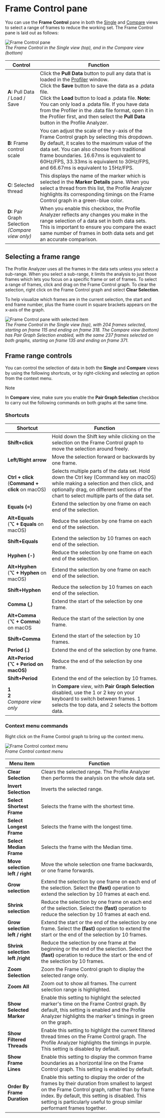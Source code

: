 # Frame Control pane

You can use the **Frame Control** pane in both the [Single](single-view.md) and [Compare](compare-view.md) views  to select a range of frames to reduce the working set. The Frame Control pane is laid out as follows:

![Frame Control pane](images/profile-analyzer-frame-control-pane.png)<br/>*The Frame Control in the Single view (top), and in the Compare view (bottom)*

|**Control**|**Function**|
|---|---|
|**A:** Pull Data / Load / Save| Click the **Pull Data** button to pull any data that is loaded in the [Profiler](https://docs.unity3d.com/Manual/Profiler.html) window.<br/>Click the **Save** button to save the data as a .pdata file.<br/>Click the **Load** button to load a .pdata file. **Note:** You can only load a .pdata file. If you have data from the Profiler in the .data file format, open it in the Profiler first, and then select the **Pull Data** button in the Profile Analyzer.|
|**B:** Frame control scale| You can adjust the scale of the y-axis of the Frame Control graph by selecting this dropdown. By default, it scales to the maximum value of the data set. You can also choose from traditional frame boundaries. 16.67ms is equivalent to 60Hz/FPS, 33.33ms is equivalent to 30Hz/FPS, and  66.67ms is equivalent to 15Hz/FPS.|
|**C:** Selected thread| This displays the name of the marker which is selected in the **Marker Details** pane. When you select a thread from this list, the Profile Analyzer highlights its corresponding timings on the Frame Control graph in a green-blue color.|
|**D:** Pair Graph Selection<br/>*(Compare view only)*| When you enable this checkbox, the Profile Analyzer reflects any changes you make in the range selection of a data set in both data sets. This is important to ensure you compare the exact same number of frames in both data sets and get an accurate comparison. |

## Selecting a frame range

The Profile Analyzer uses all the frames in the data sets unless you select a sub-range. When you select a sub-range, it limits the analysis to just those frames which lets you focus on a specific frame or set of frames. To select a range of frames, click and drag on the Frame Control graph. To clear the selection, right click on the Frame Control graph and select **Clear Selection**.

To help visualize which frames are in the current selection, the start and end frame number, plus the frame count in square brackets appears on the x-axis of the graph.

![Frame Control pane with selected item](images/profile-analyzer-frame-control-selection.png)<br/>*The Frame Control in the Single view (top), with 204 frames selected, starting on frame 115 and ending on frame 318. The  Compare view (bottom) has Pair Graph Selection enabled, with the same 237 frames selected on both graphs, starting on frame 135 and ending on frame 371.*

## Frame range controls

You can control the selection of data in both the **Single** and **Compare** views by using the following shortcuts, or by right-clicking and selecting an option from the context menu.

>[!NOTE]
>In **Compare** view, make sure you enable the **Pair Graph Selection** checkbox to carry out the following commands on both graphs at the same time.

### Shortcuts

|**Shortcut**|**Function**|
|---|---|
|**Shift+click**|Hold down the Shift key while clicking on the selection on the Frame Control graph to move the selection around freely.|
|**Left/Right arrow**|Move the selection forward or backwards by one frame.|
|**Ctrl + click**<br/>(**Command + click** on macOS)| Selects multiple parts of the data set. Hold down the Ctrl key (Command key on macOS) while making a selection and then click, and optionally drag, on different sections of the chart to select multiple parts of the data set.|
|**Equals (=)**| Extend the selection by one frame on each end of the selection.|
|**Alt+Equals**<br/>(**&#8997; + Equals** on macOS)|Reduce the selection by one frame on each end of the selection.|
|**Shift+Equals**| Extend the selection by 10 frames on each end of the selection.|
|**Hyphen (-)**|Reduce the selection by one frame on each end of the selection.|
|**Alt+Hyphen**<br/>(**&#8997; + Hyphen** on macOS)|Extend the selection by one frame on each end of the selection.|
|**Shift+Hyphen**| Reduce the selection by 10 frames on each end of the selection.|
|**Comma (,)**| Extend the start of the selection by one frame.|
|**Alt+Comma**<br/>(**&#8997; + Comma**) on macOS|Reduce the start of the selection by one frame.|
|**Shift+Comma**|Extend the start of the selection by 10 frames.|
|**Period (.)**| Extend the end of the selection by one frame.|
|**Alt+Period**<br/>**(&#8997; + Period on macOS)**|Reduce the end of the selection by one frame.|
|**Shift+Period**|Extend the end of the selection by 10 frames.|
|**1**<br/>**2**<br/>*Compare view only*|In **Compare** view, with **Pair Graph Selection** disabled, use the 1 or 2 key on your keyboard to switch between frames. 1 selects the top data, and 2 selects the bottom data. |

### Context menu commands

Right click on the Frame Control graph to bring up the context menu.

![Frame Control context menu](images/frame-control-context-menu.png)<br/>*Frame Control context menu*

|**Menu item**|**Function**|
|---|---|
|**Clear Selection**|Clears the selected range. The Profile Analyzer then performs the analysis on the whole data set.|
|**Invert Selection**|Inverts the selected range.|
|**Select Shortest Frame**|Selects the frame with the shortest time.|
|**Select Longest Frame**|Selects the frame with the longest time.|
|**Select Median Frame**| Selects the frame with the Median time. |
|**Move selection left / right**|Move the whole selection one frame backwards, or one frame forwards. |
|**Grow selection**|Extend the selection by one frame on each end of the selection. Select the **(fast)** operation to extend the selection by 10 frames at each end.|
|**Shrink selection**|Reduce the selection by one frame on each end of the selection. Select the **(fast)** operation to reduce the selection by 10 frames at each end.|
|**Grow selection left / right**|Extend the start or the end of the selection by one frame. Select the **(fast)** operation to extend the start or the end of the selection by 10 frames.|
|**Shrink selection left /right**|Reduce the selection by one frame at the beginning or the end of the selection. Select the **(fast)** operation to reduce the start or the end of the selection by 10 frames.|
|**Zoom Selection**| Zoom the Frame Control graph to display the selected range only.|
|**Zoom All**| Zoom out to show all frames. The current selection range is highlighted.|
|**Show Selected Marker**| Enable this setting to highlight the selected marker's time on the Frame Control graph. By default, this setting is enabled and the Profile Analyzer highlights the marker's timings in green on the graph.|
|**Show Filtered Threads**|Enable this setting to highlight the current filtered thread times on the Frame Control graph. The Profile Analyzer highlights the timings in purple. This setting is disabled by default.|
|**Show Frame Lines**| Enable this setting to display the common frame boundaries as a horizontal line on the Frame Control graph. This setting is enabled by default.|
|**Order By Frame Duration**| Enable this setting to display the order of the frames by their duration from smallest to largest on the Frame Control graph, rather than by frame index. By default, this setting is disabled. This setting is particularly useful to group similar performant frames together.|
